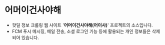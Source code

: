 # 어머이건사야해

* 핫딜 정보 크롤링 웹 사이트 '**어머이건사야해(어이사)**' 프로젝트의 소스입니다.
* FCM 푸시 메시징, 메일 전송, 소셜 로그인 기능 등에 활용되는 개인 정보들은 삭제되어 있습니다.
